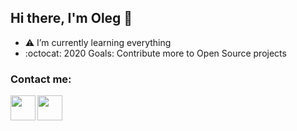 ## Hi there, I'm Oleg 👋

-  :warning: I’m currently learning everything
-  :octocat: 2020 Goals: Contribute more to Open Source projects

### Contact me:

[<img align="left" width="40px" src="https://www.flaticon.com/svg/static/icons/svg/3893/3893185.svg" />][website]
[<img align="left" width="40px" src="https://www.flaticon.com/svg/static/icons/svg/2111/2111463.svg" />][instagram]

[website]: https://olegpapka2.github.io/website2/
[instagram]: https://www.instagram.com/oleg_papka
